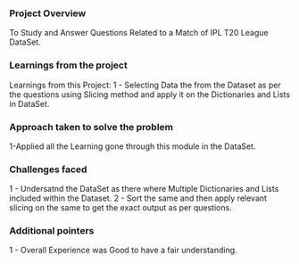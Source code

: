 ### Project Overview

 To Study and Answer Questions Related to a Match of IPL T20 League DataSet.


### Learnings from the project

 Learnings from this Project:
1 - Selecting Data the from the Dataset as per the questions using Slicing method and apply it on the Dictionaries and Lists in DataSet.


### Approach taken to solve the problem

 1-Applied all the Learning gone through this module in the DataSet.


### Challenges faced

 1 - Undersatnd the DataSet as there where Multiple Dictionaries and Lists included within the Dataset.
2 - Sort the same and then apply relevant slicing on the same to get the exact output as per questions.


### Additional pointers

 1 - Overall Experience was Good to have a fair understanding.


